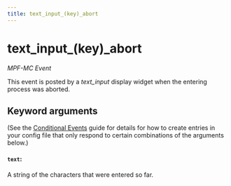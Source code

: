 ```yaml
---
title: text_input_(key)_abort
---
```


# text_input_(key)\_abort


*MPF-MC Event*

This event is posted by a *text_input* display widget when the entering
process was aborted.

## Keyword arguments

(See the [Conditional Events](overview/conditional.md)
guide for details for how to create entries in your config file that
only respond to certain combinations of the arguments below.)

#### `text`:

A string of the characters that were entered so far.
